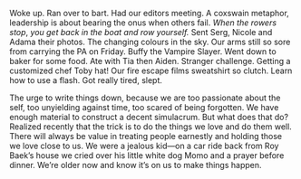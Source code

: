 Woke up. Ran over to bart. Had our editors meeting. A coxswain metaphor, leadership is about bearing the onus when others fail. *When the rowers stop*, *you get back in the boat and row yourself.* Sent Serg, Nicole and Adama their photos. The changing colours in the sky. Our arms still so sore from carrying the PA on Friday. Buffy the Vampire Slayer. Went down to baker for some food. Ate with Tia then Aiden. Stranger challenge. Getting a customized chef Toby hat\! Our fire escape films sweatshirt so clutch. Learn how to use a flash. Got really tired, slept.

The urge to write things down, because we are too passionate about the self, too unyielding against time, too scared of being forgotten. We have enough material to construct a decent simulacrum. But what does that do? Realized recently that the trick is to do the things we love and do them well. There will always be value in treating people earnestly and holding those we love close to us. We were a jealous kid—on a car ride back from Roy Baek’s house we cried over his little white dog Momo and a prayer before dinner. We’re older now and know it’s on us to make things happen.
